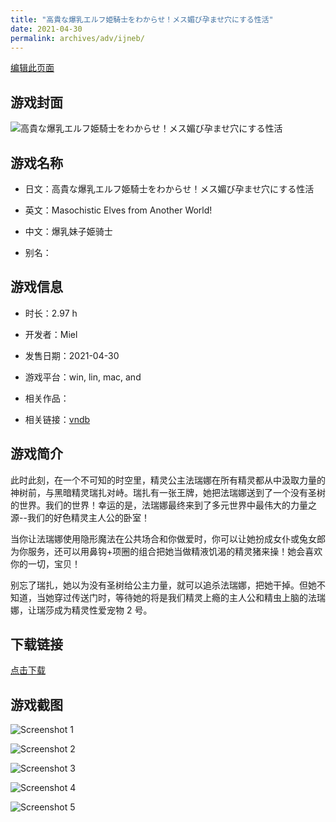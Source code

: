 ```yaml
---
title: "高貴な爆乳エルフ姫騎士をわからせ！メス媚び孕ませ穴にする性活"
date: 2021-04-30
permalink: archives/adv/ijneb/
---
```

[编辑此页面](https://github.com/ACG-3/ADV3-source/blob/main/source/_posts/%E9%AB%98%E8%B2%B4%E3%81%AA%E7%88%86%E4%B9%B3%E3%82%A8%E3%83%AB%E3%83%95%E5%A7%AB%E9%A8%8E%E5%A3%AB%E3%82%92%E3%82%8F%E3%81%8B%E3%82%89%E3%81%9B%EF%BC%81%E3%83%A1%E3%82%B9%E5%AA%9A%E3%81%B3%E5%AD%95%E3%81%BE%E3%81%9B%E7%A9%B4%E3%81%AB%E3%81%99%E3%82%8B%E6%80%A7%E6%B4%BB.md)

## 游戏封面

![高貴な爆乳エルフ姫騎士をわからせ！メス媚び孕ませ穴にする性活](https://pan.timero.xyz/d/onedrive/img_lib_001/%E9%AB%98%E8%B2%B4%E3%81%AA%E7%88%86%E4%B9%B3%E3%82%A8%E3%83%AB%E3%83%95%E5%A7%AB%E9%A8%8E%E5%A3%AB%E3%82%92%E3%82%8F%E3%81%8B%E3%82%89%E3%81%9B%EF%BC%81%E3%83%A1%E3%82%B9%E5%AA%9A%E3%81%B3%E5%AD%95%E3%81%BE%E3%81%9B%E7%A9%B4%E3%81%AB%E3%81%99%E3%82%8B%E6%80%A7%E6%B4%BB_cover.avif)


## 游戏名称

- 日文：高貴な爆乳エルフ姫騎士をわからせ！メス媚び孕ませ穴にする性活
- 英文：Masochistic Elves from Another World!
- 中文：爆乳妹子姫骑士

- 别名：


## 游戏信息

- 时长：2.97 h
- 开发者：Miel
- 发售日期：2021-04-30
- 游戏平台：win, lin, mac, and
- 相关作品：

- 相关链接：[vndb](https://vndb.org/v30904)


## 游戏简介

此时此刻，在一个不可知的时空里，精灵公主法瑞娜在所有精灵都从中汲取力量的神树前，与黑暗精灵瑞扎对峙。瑞扎有一张王牌，她把法瑞娜送到了一个没有圣树的世界。我们的世界！幸运的是，法瑞娜最终来到了多元世界中最伟大的力量之源--我们的好色精灵主人公的卧室！

当你让法瑞娜使用隐形魔法在公共场合和你做爱时，你可以让她扮成女仆或兔女郎为你服务，还可以用鼻钩+项圈的组合把她当做精液饥渴的精灵猪来操！她会喜欢你的一切，宝贝！

别忘了瑞扎，她以为没有圣树给公主力量，就可以追杀法瑞娜，把她干掉。但她不知道，当她穿过传送门时，等待她的将是我们精灵上瘾的主人公和精虫上脑的法瑞娜，让瑞莎成为精灵性爱宠物 2 号。




## 下载链接

[点击下载](https://pan.timero.xyz/onedrive/adv_lib_001/%E9%AB%98%E8%B2%B4%E3%81%AA%E7%88%86%E4%B9%B3%E3%82%A8%E3%83%AB%E3%83%95%E5%A7%AB%E9%A8%8E%E5%A3%AB%E3%82%92%E3%82%8F%E3%81%8B%E3%82%89%E3%81%9B%EF%BC%81%E3%83%A1%E3%82%B9%E5%AA%9A%E3%81%B3%E5%AD%95%E3%81%BE%E3%81%9B%E7%A9%B4%E3%81%AB%E3%81%99%E3%82%8B%E6%80%A7%E6%B4%BB)


## 游戏截图


![Screenshot 1](https://pan.timero.xyz/d/onedrive/img_lib_001/%E9%AB%98%E8%B2%B4%E3%81%AA%E7%88%86%E4%B9%B3%E3%82%A8%E3%83%AB%E3%83%95%E5%A7%AB%E9%A8%8E%E5%A3%AB%E3%82%92%E3%82%8F%E3%81%8B%E3%82%89%E3%81%9B%EF%BC%81%E3%83%A1%E3%82%B9%E5%AA%9A%E3%81%B3%E5%AD%95%E3%81%BE%E3%81%9B%E7%A9%B4%E3%81%AB%E3%81%99%E3%82%8B%E6%80%A7%E6%B4%BB_Screenshot_1.avif)

![Screenshot 2](https://pan.timero.xyz/d/onedrive/img_lib_001/%E9%AB%98%E8%B2%B4%E3%81%AA%E7%88%86%E4%B9%B3%E3%82%A8%E3%83%AB%E3%83%95%E5%A7%AB%E9%A8%8E%E5%A3%AB%E3%82%92%E3%82%8F%E3%81%8B%E3%82%89%E3%81%9B%EF%BC%81%E3%83%A1%E3%82%B9%E5%AA%9A%E3%81%B3%E5%AD%95%E3%81%BE%E3%81%9B%E7%A9%B4%E3%81%AB%E3%81%99%E3%82%8B%E6%80%A7%E6%B4%BB_Screenshot_2.avif)

![Screenshot 3](https://pan.timero.xyz/d/onedrive/img_lib_001/%E9%AB%98%E8%B2%B4%E3%81%AA%E7%88%86%E4%B9%B3%E3%82%A8%E3%83%AB%E3%83%95%E5%A7%AB%E9%A8%8E%E5%A3%AB%E3%82%92%E3%82%8F%E3%81%8B%E3%82%89%E3%81%9B%EF%BC%81%E3%83%A1%E3%82%B9%E5%AA%9A%E3%81%B3%E5%AD%95%E3%81%BE%E3%81%9B%E7%A9%B4%E3%81%AB%E3%81%99%E3%82%8B%E6%80%A7%E6%B4%BB_Screenshot_3.avif)

![Screenshot 4](https://pan.timero.xyz/d/onedrive/img_lib_001/%E9%AB%98%E8%B2%B4%E3%81%AA%E7%88%86%E4%B9%B3%E3%82%A8%E3%83%AB%E3%83%95%E5%A7%AB%E9%A8%8E%E5%A3%AB%E3%82%92%E3%82%8F%E3%81%8B%E3%82%89%E3%81%9B%EF%BC%81%E3%83%A1%E3%82%B9%E5%AA%9A%E3%81%B3%E5%AD%95%E3%81%BE%E3%81%9B%E7%A9%B4%E3%81%AB%E3%81%99%E3%82%8B%E6%80%A7%E6%B4%BB_Screenshot_4.avif)

![Screenshot 5](https://pan.timero.xyz/d/onedrive/img_lib_001/%E9%AB%98%E8%B2%B4%E3%81%AA%E7%88%86%E4%B9%B3%E3%82%A8%E3%83%AB%E3%83%95%E5%A7%AB%E9%A8%8E%E5%A3%AB%E3%82%92%E3%82%8F%E3%81%8B%E3%82%89%E3%81%9B%EF%BC%81%E3%83%A1%E3%82%B9%E5%AA%9A%E3%81%B3%E5%AD%95%E3%81%BE%E3%81%9B%E7%A9%B4%E3%81%AB%E3%81%99%E3%82%8B%E6%80%A7%E6%B4%BB_Screenshot_5.avif)


